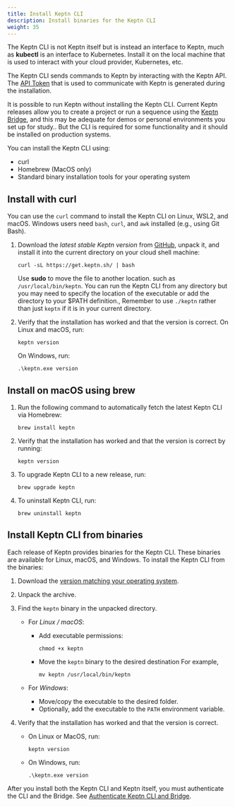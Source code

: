 ```yaml
---
title: Install Keptn CLI
description: Install binaries for the Keptn CLI
weight: 35
---
```


The Keptn CLI is not Keptn itself
but is instead an interface to Keptn,
much as **kubectl** is an interface to Kubernetes.
Install it on the local machine
that is used to interact with your cloud provider, Kubernetes, etc.

The Keptn CLI sends commands to Keptn by interacting with the Keptn API.
The [API Token](../../operate/api_token/)
that is used to communicate with Keptn is generated during the installation.

It is possible to run Keptn without installing the Keptn CLI.
Current Keptn releases allow you to create a project or run a sequence using the [Keptn Bridge](../../bridge/),
and this may be adequate for demos or personal environments you set up for study..
But the CLI is required for some functionality
and it should be installed on production systems.

You can install the Keptn CLI using:

* curl
* Homebrew (MacOS only)
* Standard binary installation tools for your operating system

## Install with curl

You can use the `curl` command to install the Keptn CLI on Linux, WSL2, and macOS.
Windows users need `bash`, `curl`, and `awk` installed (e.g., using Git Bash).

1. Download the *latest stable Keptn version*
   from [GitHub](https://github.com/keptn/keptn/releases),
   unpack it, and install it into the current directory on your cloud shell machine:

   ```
   curl -sL https://get.keptn.sh/ | bash
   ```

   Use **sudo** to move the file to another location.
   such as `/usr/local/bin/keptn`.
   You can run the Keptn CLI from any directory
   but you may need to specify the location of the executable
   or add the directory to your $PATH definition.,
   Remember to use  `./keptn` rather than just `keptn` if it is in your current directory.

2. Verify that the installation has worked and that the version is correct.
   On Linux and macOS, run:

    ```
    keptn version
    ```
    On Windows, run:

    ```
    .\keptn.exe version
    ```
## Install on macOS using brew

1. Run the following command to automatically fetch the latest Keptn CLI via Homebrew:

   ```
   brew install keptn
   ```

1. Verify that the installation has worked and that the version is correct by running:

   ```
   keptn version
   ```

1. To upgrade Keptn CLI to a new release, run:

   ```
   brew upgrade keptn
   ```

1. To uninstall Keptn CLI, run:

   ```
   brew uninstall keptn
   ```

## Install Keptn CLI from binaries

Each release of Keptn provides binaries for the Keptn CLI.
These binaries are available for Linux, macOS, and Windows.
To install the Keptn CLI from the binaries:

1. Download the
   [version matching your operating system](https://github.com/keptn/keptn/releases/).
1. Unpack the archive.
1. Find the `keptn` binary in the unpacked directory.
   * For *Linux / macOS*:
     * Add executable permissions:
       ```
       chmod +x keptn
       ```
     * Move the `keptn` binary to the desired destination
       For example,
       ```
       mv keptn /usr/local/bin/keptn
       ```

   * For *Windows*:
     * Move/copy the executable to the desired folder.
     * Optionally, add the executable to the `PATH` environment variable.

1. Verify that the installation has worked and that the version is correct.

   * On Linux or MacOS, run:

     ```
     keptn version
     ```

    * On Windows, run:

      ```
      .\keptn.exe version
      ```

After you install both the Keptn CLI and Keptn itself,
you must authenticate the CLI and the Bridge.
See [Authenticate Keptn CLI and Bridge](../authenticate-cli-bridge/).

